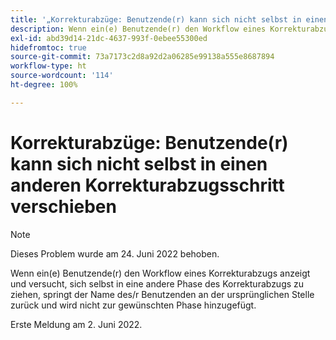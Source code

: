 ```yaml
---
title: '„Korrekturabzüge: Benutzende(r) kann sich nicht selbst in einen anderen Korrekturabzugsschritt verschieben.“'
description: Wenn ein(e) Benutzende(r) den Workflow eines Korrekturabzugs anzeigt und versucht, sich selbst in eine andere Phase des Korrekturabzugs zu ziehen, springt der Name des/r Benutzenden an der ursprünglichen Stelle zurück und wird nicht zur gewünschten Phase hinzugefügt.
exl-id: abd39d14-21dc-4637-993f-0ebee55300ed
hidefromtoc: true
source-git-commit: 73a7173c2d8a92d2a06285e99138a555e8687894
workflow-type: ht
source-wordcount: '114'
ht-degree: 100%

---
```


# Korrekturabzüge: Benutzende(r) kann sich nicht selbst in einen anderen Korrekturabzugsschritt verschieben

>[!NOTE]
>
>Dieses Problem wurde am 24. Juni 2022 behoben.

Wenn ein(e) Benutzende(r) den Workflow eines Korrekturabzugs anzeigt und versucht, sich selbst in eine andere Phase des Korrekturabzugs zu ziehen, springt der Name des/r Benutzenden an der ursprünglichen Stelle zurück und wird nicht zur gewünschten Phase hinzugefügt.

Erste Meldung am 2. Juni 2022.
